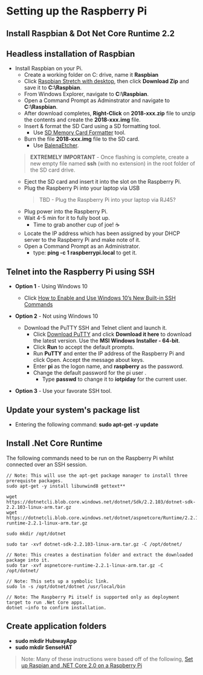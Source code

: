 # Setting up the Raspberry Pi

## Install Raspbian & Dot Net Core Runtime 2.2

## Headless installation of Raspbian
- Install Raspbian on your Pi.
    - Create a working folder on C: drive, name it **Raspbian**
    - Click [Raspbian Stretch with desktop](https://www.raspberrypi.org/downloads/
), then click **Download Zip** and save it to **C:\Raspbian**.
    - From Windows Explorer, navigate to **C:\Raspbian**.
    - Open a Command Prompt as Adminstrator and navigate to **C:\Raspbian**.
    - After download completes, **Right-Click** on **2018-xxx.zip** file to unzip the contents and create the **2018-xxx.img** file.
    - Insert & format the SD Card using a SD formatting tool.
        - Use [SD Memory Card Formatter](https://www.sdcard.org/downloads/formatter_4/eula_windows/index.html) tool.
    - Burn the file **2018-xxx.img** file to the SD card.
        - Use [BalenaEtcher](https://www.balena.io/etcher/?ref=etcher_footer).
    > **EXTREMELY IMPORTANT** - Once flashing is complete, create a new empty file named **ssh** (with no extension) in the root folder of the SD card drive.
    - Eject the SD card and insert it into the slot on the Raspberry Pi.
    - Plug the Raspberry Pi into your laptop via USB
        > TBD - Plug the Raspberry Pi into your laptop via RJ45?
    - Plug power into the Raspberry Pi.
    - Wait 4-5 min for it to fully boot up.
        - Time to grab another cup of joe! :coffee:
    - Locate the IP address which has been assigned by your DHCP server to the Raspberry Pi and make note of it.
    - Open a Command Prompt as an Administrator.
        - type: **ping -c 1 raspberrypi.local** to get it.

## Telnet into the Raspberry Pi using SSH

- **Option 1** - Using Windows 10
    - Click [How to Enable and Use Windows 10’s New Built-in SSH Commands](https://www.howtogeek.com/336775/how-to-enable-and-use-windows-10s-built-in-ssh-commands/)

- **Option 2** - Not using Windows 10
    - Download the PuTTY SSH and Telnet client and launch it.
        - Click [Download PuTTY](https://www.putty.org/) and click **Download it here** to download the latest version. Use the **MSI Windows Installer - 64-bit**.
        - Click **Run** to accept the default prompts.
        - Run **PuTTY** and enter the IP address of the Raspberry Pi and click Open. Accept the message about keys.
        - Enter **pi** as the logon name, and **raspberry** as the password.
        - Change the default password for the pi user .
            - Type **passwd** to change it to **iotpiday** for the current user.

- **Option 3** - Use your favorate SSH tool.

## Update your system's package list
- Entering the following command: **sudo apt-get -y update**

## Install .Net Core Runtime
The following commands need to be run on the Raspberry Pi whilst connected over an SSH session.
```
// Note: This will use the apt-get package manager to install three prerequiste packages.
sudo apt-get -y install libunwind8 gettext**

wget https://dotnetcli.blob.core.windows.net/dotnet/Sdk/2.2.103/dotnet-sdk-2.2.103-linux-arm.tar.gz
wget https://dotnetcli.blob.core.windows.net/dotnet/aspnetcore/Runtime/2.2.1/aspnetcore-runtime-2.2.1-linux-arm.tar.gz

sudo mkdir /opt/dotnet

sudo tar -xvf dotnet-sdk-2.2.103-linux-arm.tar.gz -C /opt/dotnet/

// Note: This creates a destination folder and extract the downloaded package into it.
sudo tar -xvf aspnetcore-runtime-2.2.1-linux-arm.tar.gz -C /opt/dotnet/

// Note: This sets up a symbolic link.
sudo ln -s /opt/dotnet/dotnet /usr/local/bin

// Note: The Raspberry Pi itself is supported only as deployment target to run .Net Core apps.
dotnet –info to confirm installation.
```

## Create application folders
- **sudo mkdir HubwayApp**
- **sudo mkdir SenseHAT**

> Note: Many of these instructions were based off of the following, [Set up Raspian and .NET Core 2.0 on a Raspberry Pi](https://blogs.msdn.microsoft.com/david/2017/07/20/setting_up_raspian_and_dotnet_core_2_0_on_a_raspberry_pi/)

